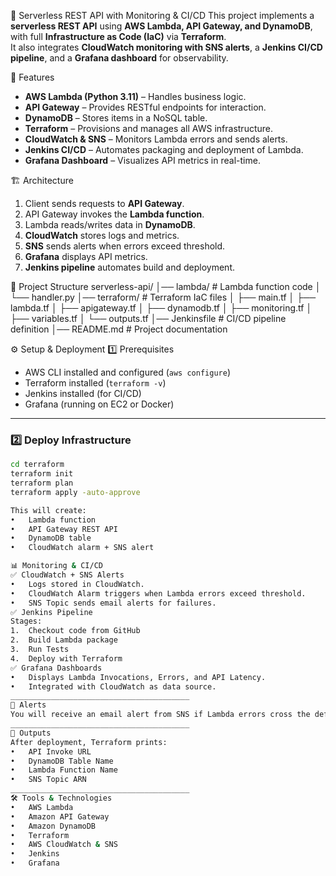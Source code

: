  🚀 Serverless REST API with Monitoring & CI/CD
This project implements a **serverless REST API** using **AWS Lambda, API Gateway, and DynamoDB**, with full **Infrastructure as Code (IaC)** via **Terraform**.  
It also integrates **CloudWatch monitoring with SNS alerts**, a **Jenkins CI/CD pipeline**, and a **Grafana dashboard** for observability.  

📌 Features
- **AWS Lambda (Python 3.11)** – Handles business logic.
- **API Gateway** – Provides RESTful endpoints for interaction.
- **DynamoDB** – Stores items in a NoSQL table.
- **Terraform** – Provisions and manages all AWS infrastructure.
- **CloudWatch & SNS** – Monitors Lambda errors and sends alerts.
- **Jenkins CI/CD** – Automates packaging and deployment of Lambda.
- **Grafana Dashboard** – Visualizes API metrics in real-time.

🏗️ Architecture
1. Client sends requests to **API Gateway**.
2. API Gateway invokes the **Lambda function**.
3. Lambda reads/writes data in **DynamoDB**.
4. **CloudWatch** stores logs and metrics.
5. **SNS** sends alerts when errors exceed threshold.
6. **Grafana** displays API metrics.
7. **Jenkins pipeline** automates build and deployment.

📂 Project Structure
serverless-api/
│── lambda/ # Lambda function code
│ └── handler.py
│── terraform/ # Terraform IaC files
│ ├── main.tf
│ ├── lambda.tf
│ ├── apigateway.tf
│ ├── dynamodb.tf
│ ├── monitoring.tf
│ ├── variables.tf
│ └── outputs.tf
│── Jenkinsfile # CI/CD pipeline definition
│── README.md # Project documentation

⚙️ Setup & Deployment
1️⃣ Prerequisites
- AWS CLI installed and configured (`aws configure`)
- Terraform installed (`terraform -v`)
- Jenkins installed (for CI/CD)
- Grafana (running on EC2 or Docker)

---

### 2️⃣ Deploy Infrastructure
```bash
cd terraform
terraform init
terraform plan
terraform apply -auto-approve

This will create:
•	Lambda function
•	API Gateway REST API
•	DynamoDB table
•	CloudWatch alarm + SNS alert

📊 Monitoring & CI/CD
✅ CloudWatch + SNS Alerts
•	Logs stored in CloudWatch.
•	CloudWatch Alarm triggers when Lambda errors exceed threshold.
•	SNS Topic sends email alerts for failures.
✅ Jenkins Pipeline
Stages:
1.	Checkout code from GitHub
2.	Build Lambda package
3.	Run Tests
4.	Deploy with Terraform
✅ Grafana Dashboards
•	Displays Lambda Invocations, Errors, and API Latency.
•	Integrated with CloudWatch as data source.
________________________________________
📧 Alerts
You will receive an email alert from SNS if Lambda errors cross the defined threshold.
________________________________________
📜 Outputs
After deployment, Terraform prints:
•	API Invoke URL
•	DynamoDB Table Name
•	Lambda Function Name
•	SNS Topic ARN
________________________________________
🛠️ Tools & Technologies
•	AWS Lambda
•	Amazon API Gateway
•	Amazon DynamoDB
•	Terraform
•	AWS CloudWatch & SNS
•	Jenkins
•	Grafana

